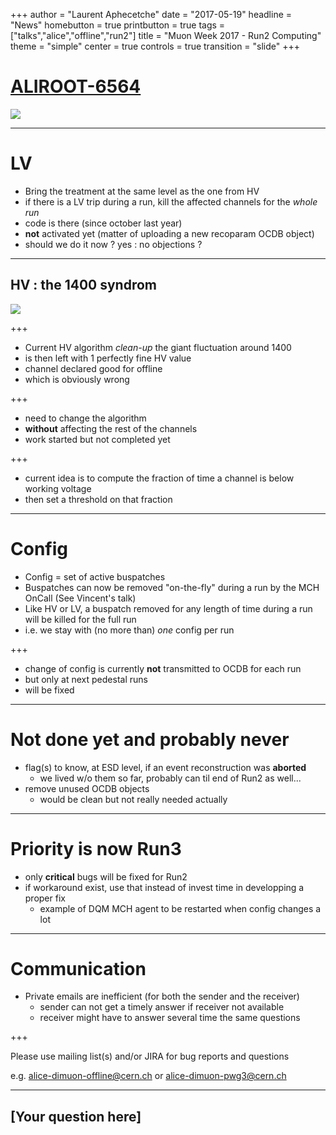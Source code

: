+++
author = "Laurent Aphecetche"
date = "2017-05-19"
headline = "News"
homebutton = true
printbutton = true
tags = ["talks","alice","offline","run2"]
title = "Muon Week 2017 - Run2 Computing"
theme = "simple"
center = true
controls = true
transition = "slide"
+++

# [<i class="fa fa-ticket" aria-hidden="true"></i> ALIROOT-6564](https://alice.its.cern.ch/jira/browse/ALIROOT-6564)

![](/talk/2017-05-19-muon-week-giusti-run2/jira-6564.png)

---

# LV

- Bring the treatment at the same level as the one from HV
- if there is a LV trip during a run, kill the affected channels for the _whole run_
- code is there (since october last year)
- **not** activated yet (matter of uploading a new recoparam OCDB object)
- should we do it now ? yes : no objections ?

---

## HV : the 1400 syndrom

![](/talk/2017-05-19-muon-week-giusti-run2/chamber03left-quad2sect1-run260751.png)

+++

- Current HV algorithm _clean-up_ the giant fluctuation around 1400 
- is then left with 1 perfectly fine HV value
- channel declared good for offline
- which is obviously wrong

+++

- need to change the algorithm
- **without** affecting the rest of the channels
- work started but not completed yet

+++

- current idea is to compute the fraction of time a channel is below working voltage
- then set a threshold on that fraction

---

# Config

- Config = set of active buspatches
- Buspatches can now be removed "on-the-fly" during a run by the MCH OnCall (See Vincent's talk)
- Like HV or LV, a buspatch removed for any length of time during a run will be killed for the full run
- i.e. we stay with (no more than) _one_ config per run

+++

- change of config is currently **not** transmitted to OCDB for each run
- but only at next pedestal runs
- will be fixed

---

# Not done yet and probably never

- flag(s) to know, at ESD level, if an event reconstruction was **aborted**
    - we lived w/o them so far, probably can til end of Run2 as well...
- remove unused OCDB objects
    - would be clean but not really needed actually

---

# Priority is now Run3

- only **critical** bugs will be fixed for Run2
- if workaround exist, use that instead of invest time in developping a proper fix
    - example of DQM MCH agent to be restarted when config changes a lot


---

# Communication

- Private emails are inefficient (for both the sender and the receiver)
    - sender can not get a timely answer if receiver not available
    - receiver might have to answer several time the same questions

+++

Please use mailing list(s) and/or JIRA for bug reports and questions

e.g. alice-dimuon-offline@cern.ch or alice-dimuon-pwg3@cern.ch

---


## [Your question here]
